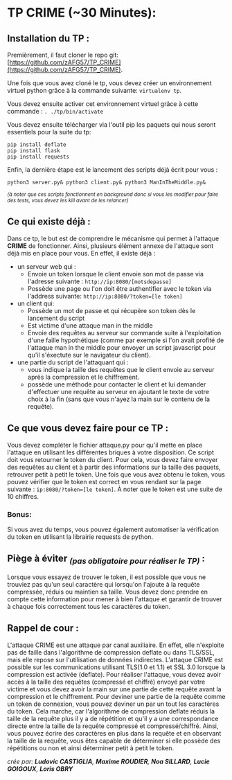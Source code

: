# TP CRIME (~30 Minutes):

## Installation du TP :

Premièrement, il faut cloner le repo git: [https://github.com/zAFG57/TP_CRIME](https://github.com/zAFG57/TP_CRIME).

Une fois que vous avez cloné le tp, vous devez créer un environnement virtuel python grâce à la commande suivante: ```virtualenv tp```.

Vous devez ensuite activer cet environnement virtuel grâce à cette commande : ```. ./tp/bin/activate```

Vous devez ensuite télécharger via l'outil pip les paquets qui nous seront essentiels pour la suite du tp:
```
pip install deflate
pip install flask
pip install requests
```
Enfin, la dernière étape est le lancement des scripts déjà écrit pour vous :
```
python3 server.py& python3 client.py& python3 ManInTheMiddle.py&
```
<sub>*(à noter que ces scripts fonctionnent en background donc si vous les modifier pour faire des tests, vous devez les kill avant de les relancer)*</sub>

## Ce qui existe déjà :

Dans ce tp, le but est de comprendre le mécanisme qui permet à l'attaque **CRIME** de fonctionner. Ainsi, plusieurs élément annexe de l'attaque sont déjà mis en place pour vous. En effet, il existe déjà :
- un serveur web qui :
    - Envoie un token lorsque le client envoie son mot de passe via l'adresse suivante : ```http://ip:8080/[motsdepasse]```
    - Possède une page ou l'on doit être authentifier avec le token via l'address suivante: ```http://ip:8080/?token=[le token]```
- un client qui:
    - Possède un mot de passe et qui récupère son token dès le lancement du script
    - Est victime d'une attaque man in the middle
    - Envoie des requêtes au serveur sur commande suite à l'exploitation d'une faille hypothétique (comme par exemple si l'on avait profité de l'attaque man in the middle pour envoyer un script javascript pour qu'il s'éxectute sur le navigateur du client).
- une partie du script de l'attaquant qui :
    - vous indique la taille des requêtes que le client envoie au serveur après la compression et le chiffrement.
    - possède une méthode pour contacter le client et lui demander d'effectuer une requête au serveur en ajoutant le texte de votre choix à la fin (sans que vous n'ayez la main sur le contenu de la requête).

## Ce que vous devez faire pour ce TP :

Vous devez compléter le fichier attaque.py pour qu'il mette en place l'attaque en utilisant les différentes briques à votre disposition. Ce script doit vous retourner le token du client. Pour cela, vous devez faire envoyer des requêtes au client et à partir des informations sur la taille des paquets, retrouver petit à petit le token. Une fois que vous avez obtenu le token, vous pouvez vérifier que le token est correct en vous rendant sur la page suivante : ```ip:8080/?token=[le token]```. À noter que le token est une suite de 10 chiffres.
### Bonus: 
Si vous avez du temps, vous pouvez également automatiser la vérification du token en utilisant la librairie requests de python.

## Piège à éviter <sub>*(pas obligatoire pour réaliser le TP)*</sub> :

Lorsque vous essayez de trouver le token, il est possible que vous ne trouviez pas qu'un seul caractère qui lorsqu'on l'ajoute à la requête compressée, réduis ou maintien sa taille.
Vous devez donc prendre en compte cette information pour mener à bien l'attaque et garantir de trouver à chaque fois correctement tous les caractères du token.

## Rappel de cour :

L'attaque CRIME est une attaque par canal auxiliaire. En effet, elle n'exploite pas de faille dans l'algorithme de compression deflate ou dans TLS/SSL, mais elle repose sur l'utilisation de données indirectes. L'attaque CRIME est possible sur les communications utilisant TLS(1.0 et 1.1) et SSL 3.0 lorsque la compression est activée (deflate). Pour réaliser l'attaque, vous devez avoir accès à la taille des requêtes (compressé et chiffré) envoyé par votre victime et vous devez avoir la main sur une partie de cette requête avant la compression et le chiffrement. Pour deviner une partie de la requête comme un token de connexion, vous pouvez deviner un par un tout les caractères du token. Cela marche, car l'algorithme de compression deflate réduis la taille de la requête plus il y a de répétition et qu'il y a une correspondance directe entre la taille de la requête compressé et compressé/chiffré. Ainsi, vous pouvez écrire des caractères en plus dans la requête et en observant la taille de la requête, vous êtes capable de déterminer si elle possède des répétitions ou non et ainsi déterminer petit à petit le token.

*crée par: **Ludovic CASTIGLIA**, **Maxime ROUDIER**, **Noa SILLARD**, **Lucie GOIGOUX**, **Loris OBRY***
